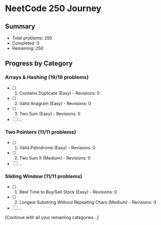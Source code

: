 # NeetCode 250 Journey

## Summary
- Total problems: 250
- Completed: 0
- Remaining: 250

## Progress by Category

### Arrays & Hashing (19/19 problems)
- [ ] 1. Contains Duplicate (Easy) - Revisions: 0
- [ ] 2. Valid Anagram (Easy) - Revisions: 0
- [ ] 3. Two Sum (Easy) - Revisions: 0
- [ ] ...

### Two Pointers (11/11 problems)
- [ ] 1. Valid Palindrome (Easy) - Revisions: 0
- [ ] 2. Two Sum II (Medium) - Revisions: 0
- [ ] ...

### Sliding Window (11/11 problems)
- [ ] 1. Best Time to Buy/Sell Stock (Easy) - Revisions: 0
- [ ] 2. Longest Substring Without Repeating Chars (Medium) - Revisions: 0
- [ ] ...

[Continue with all your remaining categories...]